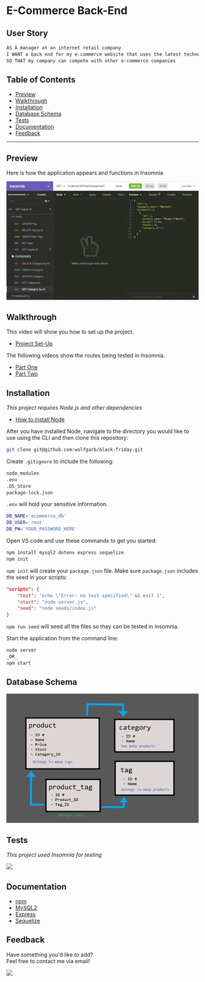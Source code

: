 # E-Commerce Back-End

## User Story

```md
AS A manager at an internet retail company
I WANT a back end for my e-commerce website that uses the latest technologies
SO THAT my company can compete with other e-commerce companies
```

## Table of Contents

- [Preview](#Preview)
- [Walkthrough](#walkthrough)
- [Installation](#Installation)
- [Database Schema](#Database-Schema)
- [Tests](#Tests)
- [Documentation](#Documentation)
- [Feedback](#Feedback)

---

## Preview

Here is how the application appears and functions in Insomnia

<img src='images\insomnia-preview.gif' />

## Walkthrough

This video will show you how to set up the project.

- [Project Set-Up]()

The following videos show the routes being tested in Insomnia.

- [Part One](https://youtu.be/32ZebCXC6ng)
- [Part Two](https://youtu.be/EtpS9fMYTZs)

## Installation

_This project requires Node.js and other dependencies_

- [How to install Node](https://docs.npmjs.com/downloading-and-installing-node-js-and-npm)

After you have installed Node, navigate to the directory you would like to use using the CLI and then clone this repository:

```bash
git clone git@github.com:wolfgarb/black-friday.git
```

Create `.gitignore` to include the following:

```bash
node_modules
.env
.DS_Store
package-lock.json
```

`.env` will hold your sensitive information.

```bash
DB_NAME='ecommerce_db'
DB_USER='root'
DB_PW='YOUR_PASSWORD_HERE'
```

Open VS code and use these commands to get you started:

```bash
npm install mysql2 dotenv express sequelize
npm init
```

`npm init` will create your `package.json` file.
Make sure `package.json` includes the seed in your scripts:

```json
"scripts": {
    "test": "echo \"Error: no test specified\" && exit 1",
    "start": "node server.js",
    "seed": "node seeds/index.js"
}
```

`npm run seed` will seed all the files so they can be tested in Insomnia.

Start the application from the command line:

```bash
node server
_OR_
npm start
```

## Database Schema

<img src='images\db-schema.png' />

## Tests

_This project used Insomnia for testing_

<a href="https://docs.insomnia.rest/">
  <img src="https://img.shields.io/badge/Insomnia-black?style=for-the-badge&logo=insomnia&logoColor=5849BE" />
</a>

## Documentation

- [npm](https://docs.npmjs.com/)
- [MySQL2](https://www.npmjs.com/package/mysql2)
- [Express](https://expressjs.com/en/4x/api.html)
- [Sequelize](https://sequelize.org/master/)

## Feedback

Have something you'd like to add?<br>
Feel free to contact me via email!<br>

<a href="mailto:sraewolfskill@gmail.com">
  <img src="https://img.shields.io/badge/Gmail-D14836?style=for-the-badge&logo=gmail&logoColor=white" />
 </a>
